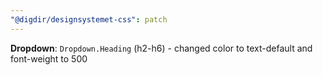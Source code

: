 ```yaml
---
"@digdir/designsystemet-css": patch
---
```


**Dropdown**: `Dropdown.Heading` (h2-h6) - changed color to text-default and font-weight to 500
